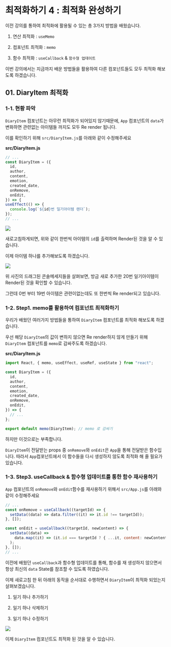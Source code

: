 # 최적화하기 4 : 최적화 완성하기

이전 강의를 통하여 최적화에 활용될 수 있는 총 3가지 방법을 배웠습니다.

1. 연산 최적화 : `useMemo`

2. 컴포넌트 최적화 : `memo`

3. 함수 최적화 : `useCallback` & `함수형 업데이트`

이번 강의에서는 지금까지 배운 방법들을 활용하여 다른 컴포넌트들도 모두 최적화 해보도록 하겠습니다.

## 01. DiaryItem 최적화

### 1-1. 현황 파악

`DiaryItem` 컴포넌트는 아무런 최적화가 되어있지 않기때문에, `App` 컴포넌트의 `data`가 변화하면 관련없는 아이템들 까지도 모두 Re render 됩니다.

이를 확인하기 위해 `src/DiaryItem.js`를 아래와 같이 수정해주세요

**src/DiaryItem.js**

```javascript
// ...
const DiaryItem = ({
  id,
  author,
  content,
  emotion,
  created_date,
  onRemove,
  onEdit,
}) => {
useEffect(() => {
  console.log(`${id}번 일기아이템 렌더`);
});
// ...
```

![](https://user-images.githubusercontent.com/46296754/139195308-cffe91a8-4748-4eac-b172-51280d5831f7.png)

새로고침하게되면, 위와 같이 한번씩 아이템의 `id`를 출력하며 Render된 것을 알 수 있습니다.

이제 아이템 하나를 추가해보도록 하겠습니다.

![](https://user-images.githubusercontent.com/46296754/139195527-1734600e-5aff-4988-80ae-68deb520d596.png)

위 사진의 드래그된 콘솔메세지들을 살펴보면, 방금 새로 추가한 20번 일기아이템이 Render된 것을 확인할 수 있습니다.

그런데 0번 부터 19번 아이템은 관련이없는데도 또 한번씩 Re render되고 있습니다.

### 1-2. Step1. memo를 활용하여 컴포넌트 최적화하기

우리가 배웠던 여러가지 방법들을 통하여 `DiaryItem` 컴포넌트를 최적화 해보도록 하겠습니다.

우선 해당 `DiaryItem`의 값이 변하지 않으면 Re render하지 않게 만들기 위해 `DiaryItem` 컴포넌트를 `memo`로 감싸주도록 하겠습니다.

**src/DiaryItem.js**

```javascript
import React, { memo, useEffect, useRef, useState } from "react";

const DiaryItem = ({
  id,
  author,
  content,
  emotion,
  created_date,
  onRemove,
  onEdit,
}) => {
  // ...
};

export default memo(DiaryItem); // memo 로 감싸기
```

하지만 이것으로는 부족합니다.

`DiaryItem`이 전달받는 props 중 `onRemove`와 `onEdit`은 `App`을 통해 전달받은 함수입니다. 따라서 `App`컴포넌트에서 이 함수들을 다시 생성하지 않도록 최적화 해 줄 필요가 있습니다.

### 1-3. Step3. useCallback & 함수형 업데이트를 통한 함수 재사용하기

`App` 컴포넌트의 `onRemove`와 `onEdit`함수를 재사용하기 위해서 `src/App.js`를 아래와 같이 수정해주세요

```javascript
// ...
const onRemove = useCallback((targetId) => {
  setData((data) => data.filter((it) => it.id !== targetId));
}, []);

const onEdit = useCallback((targetId, newContent) => {
  setData((data) =>
    data.map((it) => (it.id === targetId ? { ...it, content: newContent } : it))
  );
}, []);
// ...
```

이전에 배웠던 `useCallback`과 함수형 업데이트를 통해, 함수를 재 생성하지 않으면서 항상 최신의 `data` State를 참조할 수 있도록 하였습니다.

이제 새로고침 한 뒤 아래의 동작을 순서대로 수행하면서 `DiaryItem`이 최적화 되었는지 살펴보겠습니다.

1. 일기 하나 추가하기

2. 일기 하나 삭제하기

3. 일기 하나 수정하기

![](https://user-images.githubusercontent.com/46296754/139196410-e50efd7e-cc0e-4733-8a0a-ba57f54f75c7.png)

이제 `DiaryItem` 컴포넌트도 최적화 된 것을 알 수 있습니다.
